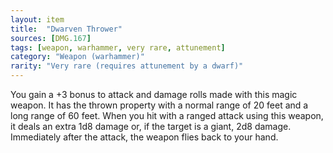 ```yaml
---
layout: item
title:  "Dwarven Thrower"
sources: [DMG.167]
tags: [weapon, warhammer, very rare, attunement]
category: "Weapon (warhammer)"
rarity: "Very rare (requires attunement by a dwarf)"
---
```


You gain a +3 bonus to attack and damage rolls made with this magic weapon. It has the thrown property with a normal range of 20 feet and a long range of 60 feet. When you hit with a ranged attack using this weapon, it deals an extra 1d8 damage or, if the target is a giant, 2d8 damage. Immediately after the attack, the weapon flies back to your hand.